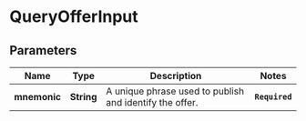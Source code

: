 # QueryOfferInput
## Parameters

| Name | Type | Description | Notes |
|------------ | ------------- | ------------- | -------------|
| **mnemonic** | **String** | A unique phrase used to publish and identify the offer. | **`Required`**   |


